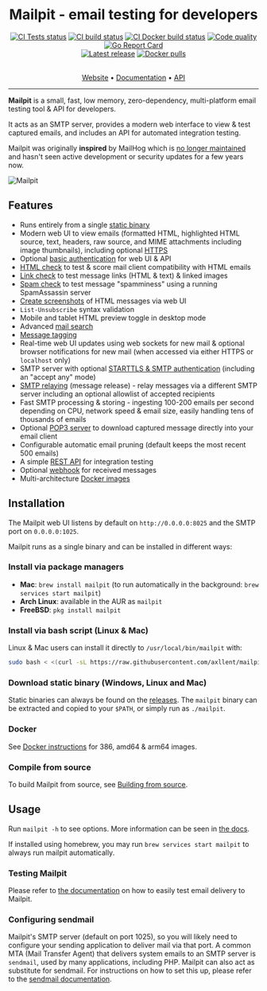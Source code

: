 <h1 align="center">
  Mailpit - email testing for developers
</h1>

<div align="center">
    <a href="https://github.com/axllent/mailpit/actions/workflows/tests.yml"><img src="https://github.com/axllent/mailpit/actions/workflows/tests.yml/badge.svg" alt="CI Tests status"></a>
    <a href="https://github.com/axllent/mailpit/actions/workflows/release-build.yml"><img src="https://github.com/axllent/mailpit/actions/workflows/release-build.yml/badge.svg" alt="CI build status"></a>
    <a href="https://github.com/axllent/mailpit/actions/workflows/build-docker.yml"><img src="https://github.com/axllent/mailpit/actions/workflows/build-docker.yml/badge.svg" alt="CI Docker build status"></a>
    <a href="https://github.com/axllent/mailpit/actions/workflows/codeql-analysis.yml"><img src="https://github.com/axllent/mailpit/actions/workflows/codeql-analysis.yml/badge.svg" alt="Code quality"></a>
    <a href="https://goreportcard.com/report/github.com/axllent/mailpit"><img src="https://goreportcard.com/badge/github.com/axllent/mailpit" alt="Go Report Card"></a>
    <br>
    <a href="https://github.com/axllent/mailpit/releases/latest"><img src="https://img.shields.io/github/v/release/axllent/mailpit.svg" alt="Latest release"></a>
    <a href="https://hub.docker.com/r/axllent/mailpit"><img src="https://img.shields.io/docker/pulls/axllent/mailpit.svg" alt="Docker pulls"></a>
</div>
<br>
<p align="center">
  <a href="https://mailpit.axllent.org">Website</a>  •
  <a href="https://mailpit.axllent.org/docs/">Documentation</a>  •
  <a href="https://mailpit.axllent.org/docs/api-v1/">API</a>
</p>

<hr>

**Mailpit** is a small, fast, low memory, zero-dependency, multi-platform email testing tool & API for developers.

It acts as an SMTP server, provides a modern web interface to view & test captured emails, and includes an API for automated integration testing.

Mailpit was originally **inspired** by MailHog which is [no longer maintained](https://github.com/mailhog/MailHog/issues/442#issuecomment-1493415258) and hasn't seen active development or security updates for a few years now.

![Mailpit](https://raw.githubusercontent.com/axllent/mailpit/develop/server/ui-src/screenshot.png)


## Features

- Runs entirely from a single [static binary](https://mailpit.axllent.org/docs/install/)
- Modern web UI to view emails (formatted HTML, highlighted HTML source, text, headers, raw source, and MIME attachments
including image thumbnails), including optional [HTTPS](https://mailpit.axllent.org/docs/configuration/https/)
- Optional [basic authentication](https://mailpit.axllent.org/docs/configuration/frontend-authentication/) for web UI & API
- [HTML check](https://mailpit.axllent.org/docs/usage/html-check/) to test & score mail client compatibility with HTML emails
- [Link check](https://mailpit.axllent.org/docs/usage/link-check/) to test message links (HTML & text) & linked images
- [Spam check](https://mailpit.axllent.org/docs/usage/spamassassin/) to test message "spamminess" using a running SpamAssassin server
- [Create screenshots](https://mailpit.axllent.org/docs/usage/html-screenshots/) of HTML messages via web UI
- `List-Unsubscribe` syntax validation
- Mobile and tablet HTML preview toggle in desktop mode
- Advanced [mail search](https://mailpit.axllent.org/docs/usage/search-filters/)
- [Message tagging](https://mailpit.axllent.org/docs/usage/tagging/)
- Real-time web UI updates using web sockets for new mail & optional browser notifications for new mail (when accessed
via either HTTPS or `localhost` only)
- SMTP server with optional [STARTTLS & SMTP authentication](https://mailpit.axllent.org/docs/configuration/smtp-authentication/) (including an
"accept any" mode)
- [SMTP relaying](https://mailpit.axllent.org/docs/configuration/smtp-relay/) (message release) - relay messages via a different SMTP server
including an optional allowlist of accepted recipients
- Fast SMTP processing & storing - ingesting 100-200 emails per second depending on CPU, network speed & email size,
easily handling tens of thousands of emails
- Optional [POP3 server](https://mailpit.axllent.org/docs/configuration/pop3/) to download captured message directly into your email client
- Configurable automatic email pruning (default keeps the most recent 500 emails)
- A simple [REST API](https://mailpit.axllent.org/docs/api-v1/) for integration testing
- Optional [webhook](https://mailpit.axllent.org/docs/integration/webhook/) for received messages
- Multi-architecture [Docker images](https://mailpit.axllent.org/docs/install/docker/)


## Installation

The Mailpit web UI listens by default on `http://0.0.0.0:8025` and the SMTP port on `0.0.0.0:1025`.

Mailpit runs as a single binary and can be installed in different ways:


### Install via package managers

- **Mac**: `brew install mailpit` (to run automatically in the background: `brew services start mailpit`)
- **Arch Linux**: available in the AUR as `mailpit`
- **FreeBSD**: `pkg install mailpit`


### Install via bash script (Linux & Mac)

Linux & Mac users can install it directly to `/usr/local/bin/mailpit` with:

```bash
sudo bash < <(curl -sL https://raw.githubusercontent.com/axllent/mailpit/develop/install.sh)
```


### Download static binary (Windows, Linux and Mac)

Static binaries can always be found on the [releases](https://github.com/axllent/mailpit/releases/latest). The `mailpit` binary can be extracted and copied to your `$PATH`, or simply run as `./mailpit`.


### Docker

See [Docker instructions](https://mailpit.axllent.org/docs/install/docker/) for 386, amd64 & arm64 images.


### Compile from source

To build Mailpit from source, see [Building from source](https://mailpit.axllent.org/docs/install/source/).


## Usage

Run `mailpit -h` to see options. More information can be seen in [the docs](https://mailpit.axllent.org/docs/configuration/runtime-options/).

If installed using homebrew, you may run `brew services start mailpit` to always run mailpit automatically.


### Testing Mailpit

Please refer to [the documentation](https://mailpit.axllent.org/docs/install/testing/) on how to easily test email delivery to Mailpit.


### Configuring sendmail

Mailpit's SMTP server (default on port 1025), so you will likely need to configure your sending application to deliver mail via that port. 
A common MTA (Mail Transfer Agent) that delivers system emails to an SMTP server is `sendmail`, used by many applications, including PHP. 
Mailpit can also act as substitute for sendmail. For instructions on how to set this up, please refer to the [sendmail documentation](https://mailpit.axllent.org/docs/install/sendmail/).
